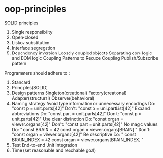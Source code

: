 # oop-principles

SOLID principles
  1. Single responsibility
  2. Open-closed
  3. Liskov substitution
  4. Interface segregation
  5. Dependency inversion
Loosely coupled objects
Separating core logic and DOM logic
Coupling
Patterns to Reduce Coupling
Publish/Subscribe pattern

Programmers should adhere to :
  1. Standard
  2. Principles(SOLID)
  3. Design patterns
    Singleton(creational)
    Factory(creational)
    Adapter(structural)
    Observer(behavioral)
  4. Naming strategy
    Avoid type information or unnecessary encodings
      Do: "const p = unit.parts[42]"
      Don't: "const p = uni.partList[42]"
    Expand abbreviations
      Do: "const part = unit.parts[42]"
      Don't: "const p = unit.parts[42]"
    Use clear distinction
      Do: "const organ = viewer.organs[42]"
      Don't: "const part = unit.parts[42]"
    No magic values
      Do: "
        const BRAIN = 42
        const organ = viewer.organs[BRAIN]
      "
      Don't: "const organ = viewer.organs[42]"
    Be descriptive
      Do: "
        const BRAIN_INDEX = 42
        const organ = viewer.organs[BRAIN_INDEX]
      "
  5. Test
        End-to-end
        Unit
        Integration
  6. Time (set reasonable and reachable goal)